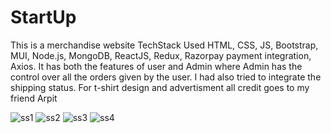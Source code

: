 # StartUp
This is a merchandise website
TechStack Used HTML, CSS, JS, Bootstrap, MUI, Node.js, MongoDB, ReactJS, Redux, Razorpay payment integration, Axios.
It has both the features of user and Admin where Admin has the control over all the orders given by the user.
I had also tried to integrate the shipping status.
For t-shirt design and advertisment all credit goes to my friend Arpit

![ss1](https://github.com/anurag161/StartUp/assets/102911572/74f64f23-3685-47f3-ae32-b5c069cbdbf9)
![ss2](https://github.com/anurag161/StartUp/assets/102911572/96c86e41-80ff-450b-b66d-e5ce487fc28a)
![ss3](https://github.com/anurag161/StartUp/assets/102911572/f5f75101-10a8-4714-a85c-8dc8f14d9e9f)
![ss4](https://github.com/anurag161/StartUp/assets/102911572/ebf5dfde-0bdd-44d5-82e3-4c96428dc396)
